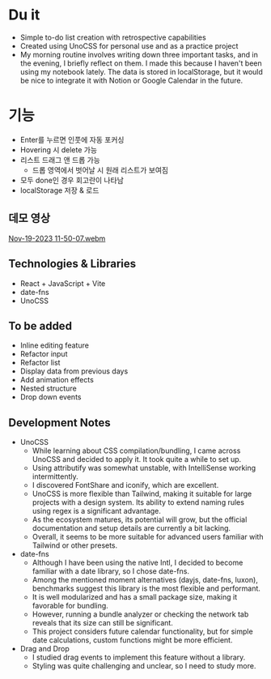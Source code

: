# Du it

- Simple to-do list creation with retrospective capabilities
- Created using UnoCSS for personal use and as a practice project
- My morning routine involves writing down three important tasks, and in the evening, I briefly reflect on them. I made this because I haven't been using my notebook lately. The data is stored in localStorage, but it would be nice to integrate it with Notion or Google Calendar in the future.

# 기능

- Enter를 누르면 인풋에 자동 포커싱
- Hovering 시 delete 가능
- 리스트 드래그 앤 드롭 가능
  - 드롭 영역에서 벗어날 시 원래 리스트가 보여짐
- 모두 done인 경우 회고란이 나타남
- localStorage 저장 & 로드

## 데모 영상

[Nov-19-2023 11-50-07.webm](https://github.com/urbanscratcher/project-todo/assets/17016494/0d359602-89e7-4ce7-be75-59b6978c2ba0)

## Technologies & Libraries

- React + JavaScript + Vite
- date-fns
- UnoCSS

## To be added

- Inline editing feature
- Refactor input
- Refactor list
- Display data from previous days
- Add animation effects
- Nested structure
- Drop down events

## Development Notes

- UnoCSS
  - While learning about CSS compilation/bundling, I came across UnoCSS and decided to apply it. It took quite a while to set up.
  - Using attributify was somewhat unstable, with IntelliSense working intermittently.
  - I discovered FontShare and iconify, which are excellent.
  - UnoCSS is more flexible than Tailwind, making it suitable for large projects with a design system. Its ability to extend naming rules using regex is a significant advantage.
  - As the ecosystem matures, its potential will grow, but the official documentation and setup details are currently a bit lacking.
  - Overall, it seems to be more suitable for advanced users familiar with Tailwind or other presets.
- date-fns
  - Although I have been using the native Intl, I decided to become familiar with a date library, so I chose date-fns.
  - Among the mentioned moment alternatives (dayjs, date-fns, luxon), benchmarks suggest this library is the most flexible and performant.
  - It is well modularized and has a small package size, making it favorable for bundling.
  - However, running a bundle analyzer or checking the network tab reveals that its size can still be significant.
  - This project considers future calendar functionality, but for simple date calculations, custom functions might be more efficient.
- Drag and Drop
  - I studied drag events to implement this feature without a library.
  - Styling was quite challenging and unclear, so I need to study more.

